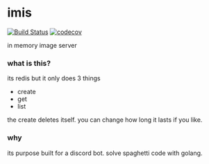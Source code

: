 # imis 
[![Build Status](https://travis-ci.org/foxbot/imis.svg?branch=master)](https://travis-ci.org/foxbot/imis) 
[![codecov](https://codecov.io/gh/foxbot/imis/branch/master/graph/badge.svg)](https://codecov.io/gh/foxbot/imis)

in memory image server

### what is this?

its redis but it only does 3 things

- create
- get
- list

the create deletes itself. you can change how long it lasts if you
like.

### why

its purpose built for a discord bot. solve spaghetti code with golang.